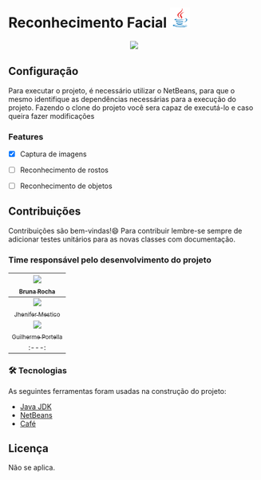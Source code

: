<h1> Reconhecimento Facial <a href="https://www.java.com" target="_blank"> <img src="https://raw.githubusercontent.com/devicons/devicon/master/icons/java/java-original.svg" alt="java" width="40" height="40"/> </a></h1>



<h4 align="center"> 
	<img src="http://img.shields.io/static/v1?label=STATUS&message=EM%20DESENVOLVIMENTO&color=RED&style=for-the-badge"/>
</h4>
  
 ## Configuração

Para executar o projeto, é necessário utilizar o NetBeans, para que o mesmo identifique as dependências necessárias para a execução do projeto. Fazendo o clone do projeto você sera capaz de executá-lo e caso queira fazer modificações 
  
  
  ### Features

- [x] Captura de imagens
- [ ] Reconhecimento de rostos
- [ ] Reconhecimento de objetos
  
  
## Contribuições

Contribuições são bem-vindas!:smile: Para contribuir lembre-se sempre de adicionar testes unitários para as novas classes com documentação.
  
  
  
### Time responsável pelo desenvolvimento do projeto

[<img src="https://avatars.githubusercontent.com/u/66707156?v=4" width=115 > <br> <sub> Bruna Rocha </sub>](https://github.com/bruna-rocha) |
| :---: |  
[<img src="https://avatars.githubusercontent.com/u/66707267?v=4" width=115 > <br> <sub> Jhenifer Mestico </sub>](https://github.com/Jhenifer-Mestico) | 
[<img src="https://avatars.githubusercontent.com/u/59876059?v=4" width=115 > <br> <sub> Guilherme Portella </sub>](https://github.com/GuilhermePortella) |
 | :---: |
 
  

### 🛠 Tecnologias

As seguintes ferramentas foram usadas na construção do projeto:

- [Java JDK](https://www.oracle.com/java/technologies/javase-downloads.html)
- [NetBeans](https://netbeans.apache.org/download/index.html)
- [Café](https://blog.ucoffee.com.br/cafe-cremoso/)

  
## Licença

Não se aplica.



